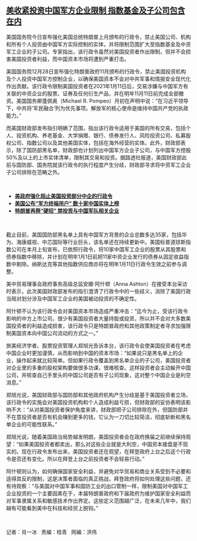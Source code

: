 <!--1609272663000-->
[美收紧投资中国军方企业限制 指数基金及子公司包含在内](https://www.rfa.org/mandarin/yataibaodao/junshiwaijiao/bx-12292020145503.html)
------

<p></p><p>美国国务院今日宣布强化美国总统特朗普上月颁布的行政令，禁止美国公司、机构和所有个人投资由中国军方实际控制的实体，并将限制范围扩大至指数基金及中资军工企业的子公司。专家指出，该行政令虽然对美国投资者作出限制，但并不会损害美国投资者利益，而中国资本市场将遭到严重打击。</p><p>美国国务院12月28日宣布强化特朗普政府11月颁布的行政令，禁止美国投资机构及个人投资中国军方控制企业，以确保美国资本不会对中共军事和情报安全现代化作出贡献。该行政令限制美国投资者在2021年1月11日后，交易涉嫌与中国军方有关联的中资企业的股票、证券及任何衍生产品，并在明年11月11日前完成全部撤资。美国国务卿蓬佩奥（Michael R. Pompeo）月初在声明中说：“在习近平领导下，中共将‘军民融合’列为优先事项。解放军的核心使命是维持中国共产党的执政能力。”</p><p>而美国财政部发布指引明确了范围，指出该行政令适用于美国的所有交易，包括个人、投资机构、养老基金、大学捐赠、银行、债券发行人、风险投资公司、私募股权公司、指数公司以及其他美国实体，包括在海外经营的实体。此外，财政部表示，除了国防部黑名单，财政部也计划列出中国军方企业子公司，与中国军方控股50%及以上的上市实体清单，限制其交易和投资。据路透社报道，美国财政部此前与国防部、国务院就该行政令的执行程度产生分歧，财政部寻求将中资军工企业子公司排除在范畴之外。</p><p><br/></p><ul><li><a href="https://www.rfa.org/mandarin/Xinwen/9-12292020140542.html"><strong>美政府强化阻止美国投资部分中企的行政令</strong></a></li><li><strong><a href="https://www.rfa.org/mandarin/Xinwen/7-12222020124059.html">美国公布“军方终端用户” 数十家中国实体上榜</a></strong></li><li><strong><a href="https://www.rfa.org/mandarin/yataibaodao/jingmao/hj-11132020101506.html">特朗普再祭“硬招” 禁投资与中国军队相关企业</a></strong></li></ul><p><br/></p><p>截止目前，美国国防部黑名单上具有中国军方背景的企业总数多达35家，包括华为、海康威视、中芯国际等行业巨头，该名单还在持续更新中。美国标普道琼斯指数公司在本月上旬宣布，已依照行政令，将10家中国军工企业的股票从其股票和债券指数中移除，并计划在明年1月1日前把11家中资企业发行的债券从固定收益指数中剔除。纳斯达克等其他指数供应商亦将在明年1月11日行政令生效之前参与调整。</p><p>美中贸易理事会政府事务高级总监安娜·阿什顿（Anna Ashton）在接受本台采访时表示，此次美国财政部发布的指引澄清了行政令中的一些歧义，消除了美国行政当局对划分涉及中国军工企业的美国被动投资的不确定性。</p><p>阿什顿不认为该行政令会对美国资本市场造成严重冲击：“迄今为止，受该行政令影响的中方上市公司，很少有美国投资者大量持股或投资，所以并不会对大多数美国投资者的利益造成损害，该行政令只是特朗普政府和其他政策制定者寻求加强限制美国资本向中国公司流动的方式之一。”</p><p>旅美经济学者、股票投资管理人郑旭光告诉本台，该行政令会使美国投资者在考虑中国企业时更加谨慎，从而影响到中国的资本市场：“如果说只是黑名单上的企业，操作起来就比较简单。但如果行政令覆盖到黑名单企业的子公司，美国投资者对企业里的多重的股权架构要做很多功课，很难核查。这样投资者会主动躲开中国公司，并核查自己手里头的中国公司是否有子公司现象，这对整个中国企业是利空消息。”</p><p>郑旭光说，美国财政部与国防部和其他政府机构产生分歧是基于美国投资者立场，该行政令的实施会对美国投资机构和个人造成利益亏损，但财政部的妥协表明该影响不大：“从对美国投资者保护角度来讲，财政部把子公司排除在外，但国防部并不在意投资者是否有机会赚到更多的钱，它认为一刀切比较简洁，彻底斩断和黑名单企业的可能性联系。”</p><p>郑旭光说，随着美国政治局势越发明朗，美国投资者会在政府换届之前继续保持观望：“如果美国投资者都卖出，那么对这些企业就是大利空，中国资本接盘是不现实的。现在行政令发布出来，美国投资者还在观望，在拜登政府上台之后这个行政令是否还有变化。所以在拜登上台之前投资者不会轻易行动。”</p><p>阿什顿则认为，如何确保国家安全利益，并避免对华贸易和商业关系受到不必要和适得其反的限制，这是决策者面临的真正挑战，拜登政府将如何处理这些问题，还有待观察：“与美国对中国军事和国防工业的出口管制一样，限制美国对中国军工企业投资的一个主要因素在于，本届特朗普政府和下届政府为维护国家安全利益而对军事隶属关系和敏感技术作出界定。这些定义范围越广泛，在未来几年中，我们越有可能看到美中在科技和经贸上脱钩。”</p><p><br/></p><p>记者：肖一冰   责编：梒青   网编：洪伟</p>
